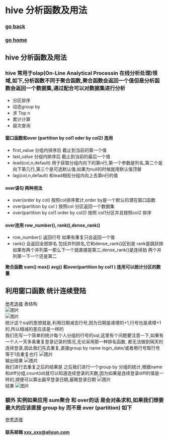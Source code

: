 # hive 分析函数及用法
### [go back](/x2q/hive/hive)      
### [go home](/x2q)     
 
## hive 分析函数及用法
### hive 常用于olap(On-Line Analytical Processin 在线分析处理)领域,如下,分析函数不同于聚合函数,聚合函数会返回一个值但是分析函数会返回一个数据集,通过配合可以对数据集进行分析  

+ 分区排序
+ 动态group by
+ 求 Top n
+ 累计计算
+ 层次查询
#### 窗口函数和over (partition by col1 oder by col2) 连用
+ first_value 分组内排序后 截止到当前的第一个值
+ last_value 分组内排序后 截止到当前的最后一个值
+ lead(col,n,default) 用于获取分组内向下的第n行,第一个参数是列名,第二个是向下第几行,第三个是可选默认值,如果为null的时候就用默认值顶替
+ lag(col,n,default) 和lead相反分组内向上去第n行的值   
#### over语句 两种用法
+ over(order by col) 按照col排序累计,order by是一个默认的潜在窗口函数
+ over(partition by col ) 按照col 分区返回一个数据集
+ over(partition by col1 order by col2) 按照 col1分区并且按照col2 排序
#### over连用 row_number(), rank(),dense_rank()
+ row_number() 返回行号 如果有重复只会返回一个值
+ rank() 会返回全部排名 包括并列排名,它和dense_rank()区别是 rank是跳跃排 如果有两个并列第一那么下一个就直接是第三,dense_rank()是连续拍 两个并列第一下一个还是第二

**聚合函数 sum() max() avg() 和over(partition by col1 ) 连用可以统计分区的数量**

## 利用窗口函数 统计连续登陆
[参考连接](https://blog.csdn.net/TomAndersen/article/details/106432890)
表结构  
![图片](/static/img/get5.png)  
![图片](/static/img/get6.png)  
统计这个sql的思想就是,利用日期减去行号,因为日期是递增的+1,行号也是递增+1的,所以相减的差应该是一样的  
我们先写一个简单的统计每个人分组的行号的sql,这里有个问题要注意一下,如果有一个人一天多条重复登录记录的情况,无论采用那一种排名函数,
都无法做到隔天的连续登录,因此我们先去重复,直接group by name login_date/或者用行号取行号等于1去重复也行
![图片](/static/img/get1.png)  
输出结果
![图片](/static/img/get2.png)  
我们进行去重复之后的结果是
之后我们进行一个group by 分组的统计,根据name和diff分组,count(id)就可以知道连续登录的天数,因为如果是连续登录diff的值是一样的,顺便可以算出最早登录日期,最晚登录日期
![图片](/static/img/get3.png)  
结果
![图片](/static/img/get4.png)  
### 额外 实例如果应用 sum聚合 和 over的话 是会对条求和,如果我们想要最大的应该直接 group by 而不是 over (partition) 如下

[参考连接](https://blog.csdn.net/sherri_du/article/details/53312085)


#### 联系邮箱 xxx_xxx@aliyun.com

